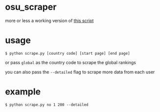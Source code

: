 # osu_scraper

more or less a working version of [this script](https://github.com/Anohji/better_osu_scraper)

# usage

`$ python scrape.py [country code] [start page] [end page]`

or pass `global` as the country code to scrape the global rankings

you can also pass the `--detailed` flag to scrape more data from each user

# example

`$ python scrape.py no 1 200 --detailed`
